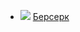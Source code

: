 * ![](/books/sf_heroic/Ольга%20Григорьева/Берсерк.jpg) [Берсерк](/books/sf_heroic/Ольга%20Григорьева/Берсерк)